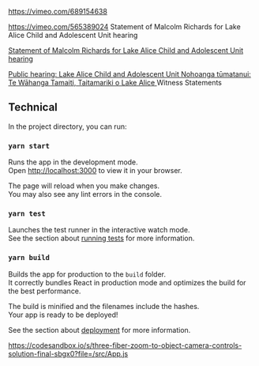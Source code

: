 
https://vimeo.com/689154638

https://vimeo.com/565389024
Statement of Malcolm Richards for Lake Alice Child and Adolescent Unit hearing


   <p>
              <a href='https://www.abuseincare.org.nz/our-progress/library/v/268/statement-of-malcolm-richards-for-lake-alice-child-and-adolescent-unit-hearing'>
                Statement of Malcolm Richards for Lake Alice Child and
                Adolescent Unit hearing
              </a>
            </p>
            <p>
              <a href='https://www.abuseincare.org.nz/our-inquiries/abuse-in-state-psychiatric-care/public-hearing-lake-alice-child-and-adolescent-unit/'>
                Public hearing: Lake Alice Child and Adolescent Unit Nohoanga
                tūmatanui: Te Wāhanga Tamaiti, Taitamariki o Lake Alice
              </a>
              Witness Statements
            </p>

## Technical

In the project directory, you can run:

### `yarn start`

Runs the app in the development mode.\
Open [http://localhost:3000](http://localhost:3000) to view it in your browser.

The page will reload when you make changes.\
You may also see any lint errors in the console.

### `yarn test`

Launches the test runner in the interactive watch mode.\
See the section about [running tests](https://facebook.github.io/create-react-app/docs/running-tests) for more information.

### `yarn build`

Builds the app for production to the `build` folder.\
It correctly bundles React in production mode and optimizes the build for the best performance.

The build is minified and the filenames include the hashes.\
Your app is ready to be deployed!

See the section about [deployment](https://facebook.github.io/create-react-app/docs/deployment) for more information.


https://codesandbox.io/s/three-fiber-zoom-to-object-camera-controls-solution-final-sbgx0?file=/src/App.js